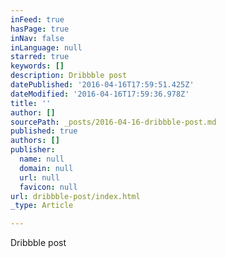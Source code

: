 ```yaml
---
inFeed: true
hasPage: true
inNav: false
inLanguage: null
starred: true
keywords: []
description: Dribbble post
datePublished: '2016-04-16T17:59:51.425Z'
dateModified: '2016-04-16T17:59:36.978Z'
title: ''
author: []
sourcePath: _posts/2016-04-16-dribbble-post.md
published: true
authors: []
publisher:
  name: null
  domain: null
  url: null
  favicon: null
url: dribbble-post/index.html
_type: Article

---
```

Dribbble post
